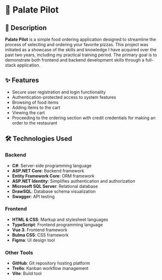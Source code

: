 # 🍕 Palate Pilot

## 📜 Description

**Palate Pilot** is a simple food ordering application designed to streamline the process of selecting and ordering your favorite pizzas. This project was initiated as a showcase of the skills and knowledge I have acquired over the past two years, including my practical training period. The primary goal is to demonstrate both frontend and backend development skills through a full-stack application.

## ✨ Features

- Secure user registration and login functionality
- Authentication-protected access to system features
- Browsing of food items
- Adding items to the cart
- Viewing the cart
- Proceeding to the ordering section with credit credentials for making an order to the restaurant

## 🛠️ Technologies Used

### Backend

- **C#**: Server-side programming language
- **ASP.NET Core**: Backend framework
- **Entity Framework Core**: ORM framework
- **ASP.NET Identity**: Simplifies authentication and authorization
- **Microsoft SQL Server**: Relational database
- **DrawSQL**: Database schema visualization
- **Swagger**: API testing

### Frontend

- **HTML & CSS**: Markup and stylesheet languages
- **TypeScript**: Frontend programming language
- **Vue 3**: Frontend framework
- **Bulma CSS**: CSS framework
- **Figma**: UI design tool

### Other Tools

- **GitHub**: Git repository hosting platform
- **Trello**: Kanban workflow management
- **Vite**: Build tool


